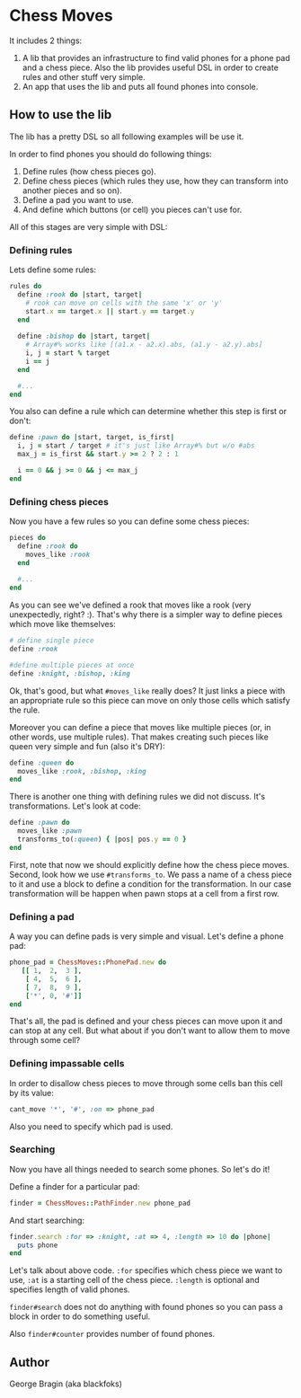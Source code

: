 Chess Moves
===========

It includes 2 things:

1.  A lib that provides an infrastructure to find valid phones for a phone pad and a chess
piece. Also the lib provides useful DSL in order to create rules and other stuff very
simple.
2.  An app that uses the lib and puts all found phones into console.

How to use the lib
------------------

The lib has a pretty DSL so all following examples will be use it.

In order to find phones you should do following things:

1. Define rules (how chess pieces go).
2. Define chess pieces (which rules they use, how they can transform into another pieces 
and so on).
3. Define a pad you want to use.
4. And define which buttons (or cell) you pieces can't use for.

All of this stages are very simple with DSL:

### Defining rules

Lets define some rules:

```ruby
rules do
  define :rook do |start, target|
    # rook can move on cells with the same 'x' or 'y'
    start.x == target.x || start.y == target.y
  end
  
  define :bishop do |start, target|
    # Array#% works like [(a1.x - a2.x).abs, (a1.y - a2.y).abs]
    i, j = start % target
    i == j
  end

  #...
end
```
You also can define a rule which can determine whether this step is first or don't:

```ruby
define :pawn do |start, target, is_first|
  i, j = start / target # it's just like Array#% but w/o #abs
  max_j = is_first && start.y >= 2 ? 2 : 1

  i == 0 && j >= 0 && j <= max_j
end
```

### Defining chess pieces

Now you have a few rules so you can define some chess pieces:

```ruby
pieces do
  define :rook do
    moves_like :rook
  end
  
  #...
end
```
    
As you can see we've defined a rook that moves like a rook (very unexpectedly, right? :).
That's why there is a simpler way to define pieces which move like themselves:

```ruby
# define single piece
define :rook

#define multiple pieces at once
define :knight, :bishop, :king
```
    
Ok, that's good, but what `#moves_like` really does? It just links a piece with an appropriate 
rule so this piece can move on only those cells which satisfy the rule.

Moreover you can define a piece that moves like multiple pieces (or, in other words, use
multiple rules). That makes creating such pieces like queen very simple and fun (also it's
DRY):

```ruby
define :queen do
  moves_like :rook, :bishop, :king
end
```
    
There is another one thing with defining rules we did not discuss. It's transformations.
Let's look at code:

```ruby
define :pawn do
  moves_like :pawn
  transforms_to(:queen) { |pos| pos.y == 0 }
end
````
    
First, note that now we should explicitly define how the chess piece moves.
Second, look how we use `#transforms_to`. We pass a name of a chess piece to it and use 
a block to define a condition for the transformation. In our case transformation will be 
happen when pawn stops at a cell from a first row.

### Defining a pad

A way you can define pads is very simple and visual. Let's define a phone pad:

```ruby
phone_pad = ChessMoves::PhonePad.new do
   [[ 1,  2,  3 ],
    [ 4,  5,  6 ],
    [ 7,  8,  9 ],
    ['*', 0, '#']]
end
```

That's all, the pad is defined and your chess pieces can move upon it and can stop at any
cell. But what about if you don't want to allow them to move through some cell?

### Defining impassable cells

In order to disallow chess pieces to move through some cells ban this cell by its value:

```ruby
cant_move '*', '#', :on => phone_pad
```

Also you need to specify which pad is used.

### Searching

Now you have all things needed to search some phones. So let's do it!

Define a finder for a particular pad:

```ruby
finder = ChessMoves::PathFinder.new phone_pad
```

And start searching:

```ruby
finder.search :for => :knight, :at => 4, :length => 10 do |phone|
  puts phone
end
```

Let's talk about above code. `:for` specifies which chess piece we want to use, `:at` is 
a starting cell of the chess piece. `:length` is optional and specifies length of valid 
phones.

`finder#search` does not do anything with found phones so you can pass a block in order 
to do something useful.

Also `finder#counter` provides number of found phones.

Author
------

George Bragin (aka blackfoks)

